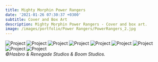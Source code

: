 ```yaml
---
title: Mighty Morphin Power Rangers
date: '2021-01-26 07:30:37 +0300'
subtitle: Cover and Box Art
description: Mighty Morphin Power Rangers - Cover and box art.
image: /images/portfolio/Power Rangers/PowerRangers_2.jpg
---
```


<div class="gallery-box">
  <div class="gallery">
    <img src="{{site.baseurl}}/images/portfolio/Power Rangers/PowerRangers_1.jpg" alt="Project">
    <img src="{{site.baseurl}}/images/portfolio/Power Rangers/PowerRangers_3.jpg" alt="Project">
    <img src="{{site.baseurl}}/images/portfolio/Power Rangers/PowerRangers_4.jpg" alt="Project">
    <img src="{{site.baseurl}}/images/portfolio/Power Rangers/PowerRangers_7.jpg" alt="Project">
    <img src="{{site.baseurl}}/images/portfolio/Power Rangers/PowerRangers_8.jpg" alt="Project">
    <img src="{{site.baseurl}}/images/portfolio/Power Rangers/PowerRangers_9.jpg" alt="Project">
    <img src="{{site.baseurl}}/images/portfolio/Power Rangers/PowerRangers_2.jpg" alt="Project">
    <img src="{{site.baseurl}}/images/portfolio/Power Rangers/PowerRangers_5.jpg" alt="Project">
    <img src="{{site.baseurl}}/images/portfolio/Power Rangers/PowerRangers_6.jpg" alt="Project">
  </div>
  <em>©Hasbro & Renegade Studios & Boom Studios.</em>
</div>


